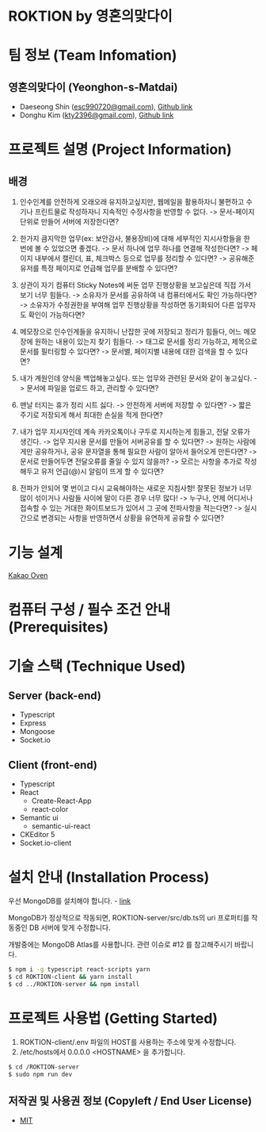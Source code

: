 # ROKTION by 영혼의맞다이

<!--팀명 로고 이미지, 팀소개, 프로젝트 설명 (or 동영상)-->

# 팀 정보 (Team Infomation)

## 영혼의맞다이 (Yeonghon-s-Matdai)
- Daeseong Shin (esc990720@gmail.com), [Github link](https://github.com/Merseong)
- Donghu Kim (kty2396@gmail.com), [Github link](https://github.com/I-AM-PROTO)

# 프로젝트 설명 (Project Information)

## 배경
1. 인수인계를 안전하게 오래오래 유지하고싶지만, 웹메일을 활용하자니 불편하고 수기나 프린트물로 작성하자니 지속적인 수정사항을 반영할 수 없다.
-> 문서-페이지 단위로 만들어 서버에 저장한다면?

2. 한가지 큼지막한 업무(ex: 보안감사, 불용장비)에 대해 세부적인 지시사항들을 한 번에 볼 수 있었으면 좋겠다.
-> 문서 하나에 업무 하나를 연결해 작성한다면?
-> 페이지 내부에서 캘린더, 표, 체크박스 등으로 업무를 정리할 수 있다면?
-> 공유해준 유저를 특정 페이지로 언급해 업무를 분배할 수 있다면?

3. 상관이 자기 컴퓨터 Sticky Notes에 써둔 업무 진행상황을 보고싶은데 직접 가서 보기 너무 힘들다.
-> 소유자가 문서를 공유하여 내 컴퓨터에서도 확인 가능하다면?
-> 소유자가 수정권한을 부여해 업무 진행상황을 작성하면 동기화되어 다른 업무자도 확인이 가능하다면?

4. 메모장으로 인수인계들을 유지하니 난잡한 곳에 저장되고 정리가 힘들다, 어느 메모장에 원하는 내용이 있는지 찾기 힘들다.
-> 태그로 문서를 정리 가능하고, 제목으로 문서를 필터링할 수 있다면?
-> 문서별, 페이지별 내용에 대한 검색을 할 수 있다면?

6. 내가 계원인데 양식을 백업해놓고싶다. 또는 업무와 관련된 문서와 같이 놓고싶다.
-> 문서에 파일을 업로드 하고, 관리할 수 있다면?

7. 맨날 터지는 휴가 정리 시트 싫다.
-> 안전하게 서버에 저장할 수 있다면?
-> 짧은 주기로 저장되게 해서 최대한 손실을 적게 한다면?

8. 내가 업무 지시자인데 계속 카카오톡이나 구두로 지시하는게 힘들고, 전달 오류가 생긴다.
-> 업무 지시용 문서를 만들어 서버공유를 할 수 있다면?
-> 원하는 사람에게만 공유하거나, 공유 문자열을 통해 필요한 사람이 알아서 들어오게 만든다면?
-> 문서로 만들어두면 전달오류를 줄일 수 있지 않을까?
-> 모르는 사항을 추가로 작성해두고 유저 언급(@)시 알림이 뜨게 할 수 있다면?

9. 전파가 안되어 몇 번이고 다시 교육해야하는 새로운 지침사항! 잘못된 정보가 너무 많이 섞이거나 사람들 사이에 말이 다른 경우 너무 많다!
-> 누구나, 언제 어디서나 접속할 수 있는 거대한 화이트보드가 있어서 그 곳에 전파사항을 적는다면? 
-> 실시간으로 변경되는 사항을 반영하면서 상황을 유연하게 공유할 수 있다면?


# 기능 설계

<!--목업 프레임워크 : 카카오 오븐-->
[Kakao Oven](https://ovenapp.io/project/Oe2RQMVa1IWS8jOmZ4S615D2xeDnUJKu#MZCzh)

# 컴퓨터 구성 / 필수 조건 안내 (Prerequisites)

<!--지원 브라우저, 권장 등-->

# 기술 스택 (Technique Used)

## Server (back-end)

<!--사용된 언어, 프레임워크 등-->
- Typescript
- Express
- Mongoose
- Socket.io

## Client (front-end)

<!--프레임워크, 라이브러리 등-->
- Typescript
- React
    - Create-React-App
    - react-color
- Semantic ui
    - semantic-ui-react
- CKEditor 5
- Socket.io-client

# 설치 안내 (Installation Process)

우선 MongoDB를 설치해야 합니다. - [link](https://docs.mongodb.com/manual/administration/install-community/)

MongoDB가 정상적으로 작동되면, ROKTION-server/src/db.ts의 uri 프로퍼티를 작동중인 DB 서버에 맞게 수정합니다.

개발중에는 MongoDB Atlas를 사용합니다. 관련 이슈로 #12 를 참고해주시기 바랍니다.

```bash
$ npm i -g typescript react-scripts yarn
$ cd ROKTION-client && yarn install
$ cd ../ROKTION-server && npm install
```

# 프로젝트 사용법 (Getting Started)

<!--아무거나 적당히 사용법 작성-->
1. ROKTION-client/.env 파일의 HOST를 사용하는 주소에 맞게 수정합니다.
2. /etc/hosts에서 0.0.0.0 \<HOSTNAME> 을 추가합니다.

```bash
$ cd /ROKTION-server
$ sudo npm run dev
```

## 저작권 및 사용권 정보 (Copyleft / End User License)
 * [MIT](https://github.com/Merseong/WEB_ROKTION_Yeonghon-s-Matdai/blob/master/LICENSE)
 
